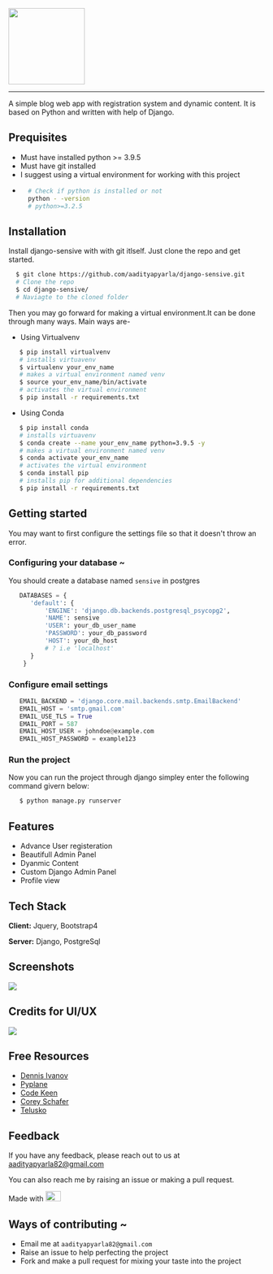 
<img src = "https://technext.github.io/sensive/img/logo.png" width = "150px" > </img>
<hr />

A simple blog web app with registration system and dynamic content. It is based on Python and written with help of Django.


## Prequisites
- Must have installed python >= 3.9.5
- Must have git installed
- I suggest using a virtual environment for working with this project
- ```bash
    # Check if python is installed or not
    python - -version
    # python>=3.2.5
  ```

## Installation

Install django-sensive with with git itlself. Just clone the repo and get started.

```bash
  $ git clone https://github.com/aadityapyarla/django-sensive.git
  # Clone the repo
  $ cd django-sensive/
  # Naviagte to the cloned folder

```

Then you may go forward for making a virtual environment.It can be done through many ways. Main ways are-

- Using Virtualvenv
```bash   
   $ pip install virtualvenv
   # installs virtuavenv
   $ virtualenv your_env_name
   # makes a virtual environment named venv
   $ source your_env_name/bin/activate
   # activates the virtual environment
   $ pip install -r requirements.txt

```
- Using Conda
```bash   
   $ pip install conda
   # installs virtuavenv
   $ conda create --name your_env_name python=3.9.5 -y
   # makes a virtual environment named venv
   $ conda activate your_env_name
   # activates the virtual environment
   $ conda install pip
   # installs pip for additional dependencies
   $ pip install -r requirements.txt
```

## Getting started
You may want to first configure the settings file so that it doesn't throw an error.


### Configuring your database ~
You should create a database named `sensive`  in postgres 
```python
   DATABASES = {
      'default': {
          'ENGINE': 'django.db.backends.postgresql_psycopg2',
          'NAME': sensive
          'USER': your_db_user_name
          'PASSWORD': your_db_password
          'HOST': your_db_host
          # ? i.e 'localhost'
      }
    }
```


### Configure email settings
```python
   EMAIL_BACKEND = 'django.core.mail.backends.smtp.EmailBackend'
   EMAIL_HOST = 'smtp.gmail.com'
   EMAIL_USE_TLS = True
   EMAIL_PORT = 587
   EMAIL_HOST_USER = johndoe@example.com
   EMAIL_HOST_PASSWORD = example123
```

### Run the project
Now you can run the project through django simpley enter the following command givern below:

```bash
   $ python manage.py runserver
```

## Features

- Advance User registeration
- Beautifull Admin Panel
- Dyanmic Content
- Custom Django Admin Panel
- Profile view


## Tech Stack

**Client:** Jquery, Bootstrap4

**Server:** Django, PostgreSql


## Screenshots

<img src="https://themewagon.com/wp-content/uploads/2019/03/sensive.jpg"></img>

## Credits for UI/UX
<a href="https://www.themewagon.com/themes/free-bootstrap-4-html5-travel-blog-website-template-sensive/">
   <img src="https://d2zav2bjdlctd5.cloudfront.net/themes/themewagon/img/logo.png"></img>
</a>

## Free Resources

- [Dennis Ivanov](https://www.youtube.com/channel/UCTZRcDjjkVajGL6wd76UnGg)
- [Pyplane](https://www.youtube.com/channel/UCQtHyVB4O4Nwy1ff5qQnyRw)
- [Code Keen](https://www.youtube.com/channel/UC2zu5Ms9MQWg7-OonfCO47g)
- [Corey Schafer](https://www.youtube.com/playlist?list=PL-osiE80TeTtoQCKZ03TU5fNfx2UY6U4p)
- [Telusko](https://www.youtube.com/playlist?list=PLsyeobzWxl7r2ukVgTqIQcl-1T0C2mzau)

## Feedback

If you have any feedback, please reach out to us at aadityapyarla82@gmail.com

You can also reach me by raising an issue or making a pull request.

Made with <img width="30" height="20" src="https://static.djangoproject.com/img/fundraising-heart.cd6bb84ffd33.svg" />


## Ways of contributing ~

- Email me at `aadityapyarla82@gmail.com`
- Raise an issue to help perfecting the project
- Fork and make a pull request for mixing your taste into the project
